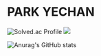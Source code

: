 # PARK YECHAN 

![Solved.ac Profile](http://mazassumnida.wtf/api/v2/generate_badge?boj=red6855) <img src="http://mazandi.herokuapp.com/api?handle=red6855&theme=dark"/>

![Anurag's GitHub stats](https://github-readme-stats.vercel.app/api?username=yechan6855&show_icons=true&theme=radical)
